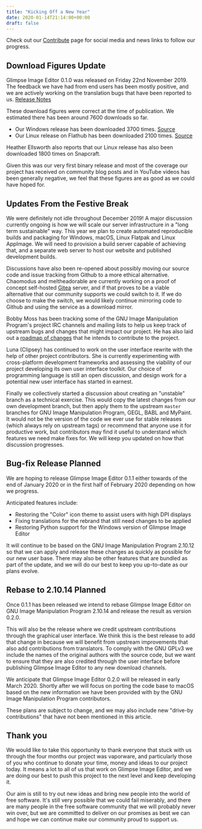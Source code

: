 ```yaml
---
title: "Kicking Off a New Year"
date: 2020-01-14T21:14:00+00:00
draft: false
---
```

Check out our [Contribute](/contribute/) page for social media and news links to follow our progress.

## Download Figures Update
Glimpse Image Editor 0.1.0 was released on Friday 22nd November 2019. The feedback we have had from end users has been mostly positive, and we are actively working on the translation bugs that have been reported to us. [Release Notes](/posts/glimpse-0-1-0-release-notes/)

These download figures were correct at the time of publication. We estimated there has been around 7600 downloads so far.

* Our Windows release has been downloaded 3700 times. [Source](http://www.somsubhra.com/github-release-stats/?username=glimpse-editor&repository=Glimpse)
* Our Linux release on Flathub has been downloaded 2100 times. [Source](https://gitlab.com/ahayzen/flathub-api-stats-generator)

Heather Ellsworth also reports that our Linux release has also been downloaded 1800 times on Snapcraft.

Given this was our very first binary release and most of the coverage our project has received on community blog posts and in YouTube videos has been generally negative, we feel that these figures are as good as we could have hoped for.

## Updates From the Festive Break
We were definitely not idle throughout December 2019! A major discussion currently ongoing is how we will scale our server infrastructure in a "long term sustainable" way. This year we plan to create automated reproducible builds and packaging for Windows, macOS, Linux Flatpak and Linux AppImage. We will need to provision a build server capable of achieving that, and a separate web server to host our website and published development builds.

Discussions have also been re-opened about possibly moving our source code and issue tracking from Github to a more ethical alternative. Chaomodus and meltheadorable are currently working on a proof of concept self-hosted [Gitea](https://gitea.io/en-us/) server, and if that proves to be a viable alternative that our community supports we could switch to it. If we do choose to make the switch, we would likely continue mirroring code to Github and using the service as a download mirror.

Bobby Moss has been tracking some of the GNU Image Manipulation Program's project IRC channels and mailing lists to help us keep track of upstream bugs and changes that might impact our project. He has also laid out a [roadmap of changes](https://wiki.glimpse-editor.org/index.php?title=User:TrechNex) that he intends to contribute to the project.

Luna (Clipsey) has continued to work on the user interface rewrite with the help of other project contributors. She is currently experimenting with cross-platform development frameworks and assessing the viability of our project developing its own user interface toolkit. Our choice of programming language is still an open discussion, and design work for a potential new user interface has started in earnest.

Finally we collectively started a discussion about creating an "unstable" branch as a technical exercise. This would copy the latest changes from our own development branch, but then apply them to the upstream `master` branches for GNU Image Manipulation Program, GEGL, BABL and MyPaint. It would not be the version of the code we ever use for stable releases (which always rely on upstream tags) or recommend that anyone use it for productive work, but contributors may find it useful to understand which features we need make fixes for. We will keep you updated on how that discussion progresses.

## Bug-fix Release Planned
We are hoping to release Glimpse Image Editor 0.1.1 either towards of the end of January 2020 or in the first half of February 2020 depending on how we progress.

Anticipated features include:

* Restoring the "Color" icon theme to assist users with high DPI displays
* Fixing translations for the rebrand that still need changes to be applied
* Restoring Python support for the Windows version of Glimpse Image Editor

It will continue to be based on the GNU Image Manipulation Program 2.10.12 so that we can apply and release these changes as quickly as possible for our new user base. There may also be other features that are bundled as part of the update, and we will do our best to keep you up-to-date as our plans evolve.

## Rebase to 2.10.14 Planned
Once 0.1.1 has been released we intend to rebase Glimpse Image Editor on GNU Image Manipulation Program 2.10.14 and release the result as version 0.2.0.

This will also be the release where we credit upstream contributions through the graphical user interface. We think this is the best release to add that change in because we will benefit from upstream improvements that also add contributions from translators. To comply with the GNU GPLv3 we include the names of the original authors with the source code, but we want to ensure that they are also credited through the user interface before publishing Glimpse Image Editor to any new download channels.

We anticipate that Glimpse Image Editor 0.2.0 will be released in early March 2020. Shortly after we will focus on porting the code base to macOS based on the new information we have been provided with by the GNU Image Manipulation Program contributors.

These plans are subject to change, and we may also include new "drive-by contributions" that have not been mentioned in this article.

## Thank you
We would like to take this opportunity to thank everyone that stuck with us through the four months our project was vaporware, and particularly those of you who continue to donate your time, money and ideas to our project today. It means a lot to all of us that work on Glimpse Image Editor, and we are doing our best to push this project to the next level and keep developing it.

Our aim is still to try out new ideas and bring new people into the world of free software. It's still very possible that we could fail miserably, and there are many people in the free software community that we will probably never win over, but we are committed to deliver on our promises as best we can and hope we can continue make our community proud to support us.